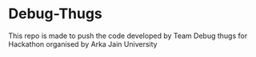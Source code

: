 # Debug-Thugs
This repo is made to push the code developed by Team Debug thugs for Hackathon organised by Arka Jain University 
